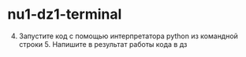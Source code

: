 # nu1-dz1-terminal
4. Запустите код с помощью интерпретатора python из командной строки 5. Напишите в результат работы кода в дз
